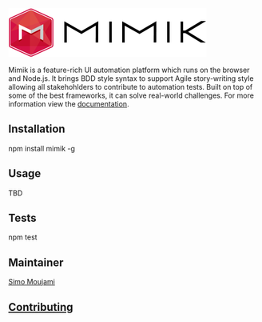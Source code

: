 ![Mimik](resources/images/mimik-logo-big.png?raw=true)

Mimik is a feature-rich UI automation platform which runs on the browser and Node.js.  It brings BDD style syntax to support Agile story-writing style allowing all stakehohlders to contribute to automation tests. Built on top of some of the best frameworks, it can solve real-world challenges. For more information view the [documentation](http://simoami.github.io/mimik).

## Installation

  npm install mimik -g

## Usage


TBD

## Tests

  npm test

## Maintainer

[Simo Moujami](www.linkedin.com/in/simoami)


## [Contributing](./CONTRIBUTING.md)
